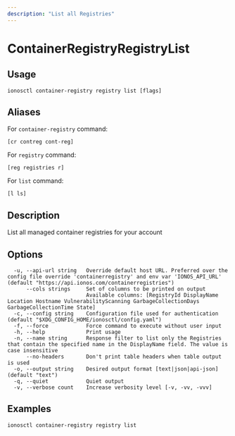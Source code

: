 ```yaml
---
description: "List all Registries"
---
```


# ContainerRegistryRegistryList

## Usage

```text
ionosctl container-registry registry list [flags]
```

## Aliases

For `container-registry` command:

```text
[cr contreg cont-reg]
```

For `registry` command:

```text
[reg registries r]
```

For `list` command:

```text
[l ls]
```

## Description

List all managed container registries for your account

## Options

```text
  -u, --api-url string   Override default host URL. Preferred over the config file override 'containerregistry' and env var 'IONOS_API_URL' (default "https://api.ionos.com/containerregistries")
      --cols strings     Set of columns to be printed on output 
                         Available columns: [RegistryId DisplayName Location Hostname VulnerabilityScanning GarbageCollectionDays GarbageCollectionTime State]
  -c, --config string    Configuration file used for authentication (default "$XDG_CONFIG_HOME/ionosctl/config.yaml")
  -f, --force            Force command to execute without user input
  -h, --help             Print usage
  -n, --name string      Response filter to list only the Registries that contain the specified name in the DisplayName field. The value is case insensitive
      --no-headers       Don't print table headers when table output is used
  -o, --output string    Desired output format [text|json|api-json] (default "text")
  -q, --quiet            Quiet output
  -v, --verbose count    Increase verbosity level [-v, -vv, -vvv]
```

## Examples

```text
ionosctl container-registry registry list
```


